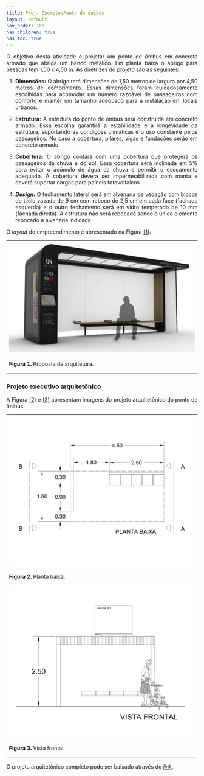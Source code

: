 ```yaml
---
title: Proj. Exemplo:Ponto de ônibus
layout: default
nav_order: 100
has_children: true
has_toc: true
---
```


<p align = "justify">
  O objetivo desta atividade é projetar um ponto de ônibus em concreto armado que abriga um banco metálico. Em planta baixa o abrigo para pessoas tem 1,50 x 4,50 m. As diretrizes do projeto são as seguintes:
</p> 

<ol>
  <li>
    <p align = "justify"><b>Dimensões:</b> O abrigo terá dimensões de 1,50 metros de largura por 4,50 metros de comprimento. Essas dimensões foram cuidadosamente escolhidas para acomodar um número razoável de passageiros com conforto e manter um tamanho adequado para a instalação em locais urbanos.</p>
  </li>
  <li>
    <p align = "justify"><b>Estrutura:</b> A estrutura do ponto de ônibus será construída em concreto armado. Essa escolha garantirá a estabilidade e a longevidade da estrutura, suportando as condições climáticas e o uso constante pelos passageiros. No caso a cobertura, pilares, vigas e fundações serão em concreto armado.</p> 
  </li>
  <li>
    <p align = "justify"><b>Cobertura:</b> O abrigo contará com uma cobertura que protegerá os passageiros da chuva e do sol. Essa cobertura será inclinada em 5% para evitar o acúmulo de água da chuva e permitir o escoamento adequado. A cobertura deverá ser impermeabilizada com manta e deverá suportar cargas para paíneis fotovoltaicos</p>
  </li>
  <li> 
    <p align = "justify"><b><i>Design</i>:</b> O fechamento lateral será em alvenaria de vedação com blocos de tijolo vazado de 9 cm com reboco de 2,5 cm em cada face (fachada esquerda) e o outro fechamento será em vidro temperado de 10 mm (fachada direita). A estrutura não será rebocada sendo o único elemento rebocado a alvenaria indicada.</p>
  </li>
</ol>

<p align = "justify">
O <i>layout</i> do empreendimento é apresentado na Figura <a href="#fig1">(1)</a>:
</p> 

<table border = "0" style = "width:100%">
  <tr>
    <td><center><img src = "assets/images/figura1.jpeg" width = "100%"></center></td>
  </tr>
  <tr>
    <td><center><p align = "justify" id = "fig1"><b>Figura 1.</b> Proposta de arquitetura.</p></center></td>
  </tr>
</table>

<h3>Projeto executivo arquitetônico</h3>

<p align = "justify"> 
A Figura <a href="#fig2">(2)</a> e <a href="#fig3">(3)</a> apresentam imagens do projeto arquitetônico do ponto de ônibus.
</p> 


<table border = "0" style = "width:100%">
  <tr>
    <td><center><img src = "assets/images/figura2.jpeg" width = "150%"></center></td>
  </tr>
  <tr>
    <td><center><p align = "justify" id = "fig2"><b>Figura 2.</b> Planta baixa.</p></center></td>
  </tr>
  <tr>
    <td><center><img src = "assets/images/figura3.jpeg" width = "150%"></center></td>
  </tr>
  <tr>
    <td><center><p align = "justify" id = "fig3"><b>Figura 3.</b> Vista frontal.</p></center></td>
  </tr>
</table>

<p align = "justify">
  O projeto arquitetônico completo pode ser baixado através do <a href="https://drive.google.com/drive/folders/0B7fde98nbW1JfjhwMndpN1pqSFVnWkVKLTVGeTh0X3huZVRETGtIQk95N2lxS1JHUjE0M1U?resourcekey=0-80u4x0QEcpM_rnPTI6GT0g&usp=sharing" target="_blank"><i>link</i></a>.
</p>
